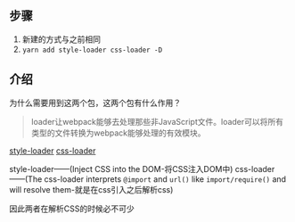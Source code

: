 ## 步骤

1. 新建的方式与之前相同
2. `yarn add style-loader css-loader -D`

## 介绍

为什么需要用到这两个包，这两个包有什么作用？

> loader让webpack能够去处理那些非JavaScript文件。loader可以将所有类型的文件转换为webpack能够处理的有效模块。

[style-loader](https://webpack.js.org/loaders/style-loader)
[css-loader](https://webpack.js.org/loaders/css-loader/)

style-loader——(Inject CSS into the DOM-将CSS注入DOM中)
css-loader——(The css-loader interprets `@import` and `url()` like `import/require()` and will resolve them-就是在css引入之后解析css)

因此两者在解析CSS的时候必不可少
